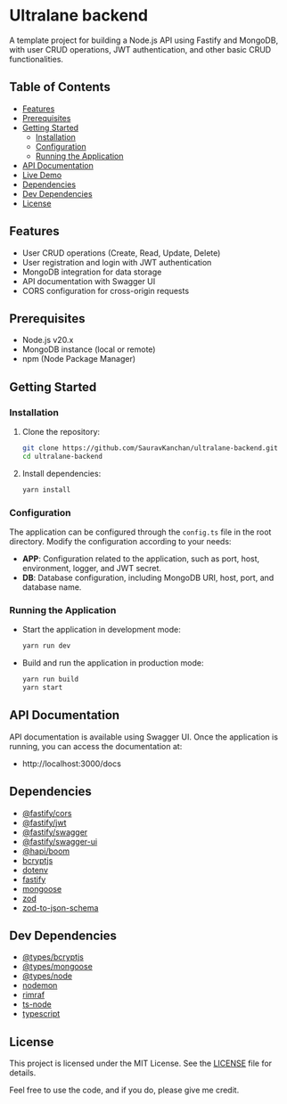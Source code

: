 # Ultralane backend

A template project for building a Node.js API using Fastify and MongoDB, with user CRUD operations, JWT authentication, and other basic CRUD functionalities.

## Table of Contents

- [Features](#features)
- [Prerequisites](#prerequisites)
- [Getting Started](#getting-started)
  - [Installation](#installation)
  - [Configuration](#configuration)
  - [Running the Application](#running-the-application)
- [API Documentation](#api-documentation)
- [Live Demo](#live-demo)
- [Dependencies](#dependencies)
- [Dev Dependencies](#dev-dependencies)
- [License](#license)

## Features

- User CRUD operations (Create, Read, Update, Delete)
- User registration and login with JWT authentication
- MongoDB integration for data storage
- API documentation with Swagger UI
- CORS configuration for cross-origin requests

## Prerequisites

- Node.js v20.x
- MongoDB instance (local or remote)
- npm (Node Package Manager)

## Getting Started

### Installation

1. Clone the repository:

   ```bash
   git clone https://github.com/SauravKanchan/ultralane-backend.git
   cd ultralane-backend
   ```

2. Install dependencies:

   ```bash
   yarn install
   ```

### Configuration

The application can be configured through the `config.ts` file in the root directory. Modify the configuration according to your needs:

- **APP**: Configuration related to the application, such as port, host, environment, logger, and JWT secret.
- **DB**: Database configuration, including MongoDB URI, host, port, and database name.

### Running the Application

- Start the application in development mode:

  ```bash
  yarn run dev
  ```

- Build and run the application in production mode:

  ```bash
  yarn run build
  yarn start
  ```

## API Documentation

API documentation is available using Swagger UI. Once the application is running, you can access the documentation at:

- http://localhost:3000/docs

## Dependencies

- [@fastify/cors](https://www.npmjs.com/package/@fastify/cors)
- [@fastify/jwt](https://www.npmjs.com/package/@fastify/jwt)
- [@fastify/swagger](https://www.npmjs.com/package/@fastify/swagger)
- [@fastify/swagger-ui](https://www.npmjs.com/package/@fastify/swagger-ui)
- [@hapi/boom](https://www.npmjs.com/package/@hapi/boom)
- [bcryptjs](https://www.npmjs.com/package/bcryptjs)
- [dotenv](https://www.npmjs.com/package/dotenv)
- [fastify](https://www.npmjs.com/package/fastify)
- [mongoose](https://www.npmjs.com/package/mongoose)
- [zod](https://www.npmjs.com/package/zod)
- [zod-to-json-schema](https://www.npmjs.com/package/zod-to-json-schema)

## Dev Dependencies

- [@types/bcryptjs](https://www.npmjs.com/package/@types/bcryptjs)
- [@types/mongoose](https://www.npmjs.com/package/@types/mongoose)
- [@types/node](https://www.npmjs.com/package/@types/node)
- [nodemon](https://www.npmjs.com/package/nodemon)
- [rimraf](https://www.npmjs.com/package/rimraf)
- [ts-node](https://www.npmjs.com/package/ts-node)
- [typescript](https://www.npmjs.com/package/typescript)

## License

This project is licensed under the MIT License. See the [LICENSE](LICENSE) file for details.

Feel free to use the code, and if you do, please give me credit.
